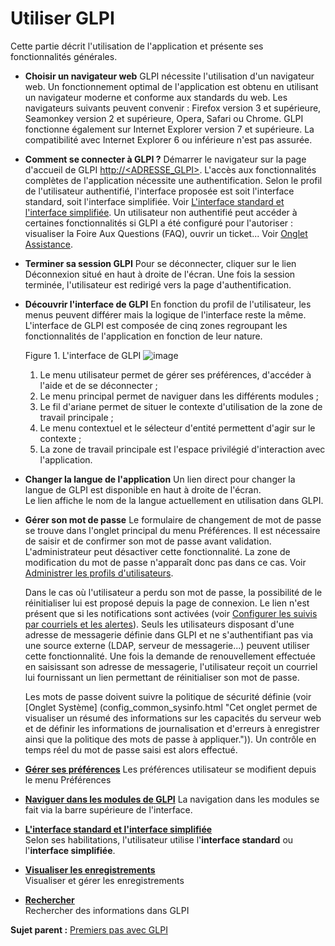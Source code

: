 Utiliser GLPI
=============

Cette partie décrit l'utilisation de l'application et présente ses fonctionnalités générales.

-   **Choisir un navigateur web**
    GLPI nécessite l'utilisation d'un navigateur web.
    Un fonctionnement optimal de l'application est obtenu en utilisant un navigateur moderne et conforme aux standards du web. Les navigateurs suivants peuvent convenir : Firefox version 3 et supérieure, Seamonkey version 2 et supérieure, Opera, Safari ou Chrome. GLPI fonctionne également sur Internet Explorer version 7 et supérieure. La compatibilité avec Internet Explorer 6 ou inférieure n'est pas assurée.


-   **Comment se connecter à GLPI ?**
    Démarrer le navigateur sur la page d'accueil de GLPI [http://<ADRESSE\_GLPI\>](http://<ADRESSE_GLPI>). L'accès aux fonctionnalités complètes de l'application nécessite une authentification. Selon le profil de l'utilisateur authentifié, l'interface proposée est soit l'interface standard, soit l'interface simplifiée. Voir [L'interface standard et l'interface simplifiée](navigate_interface.html "Selon ses habilitations, l'utilisateur utilise l'interface standard ou l'interface simplifiée.").
Un utilisateur non authentifié peut accéder à certaines fonctionnalités si GLPI a été configuré pour l'autoriser : visualiser la Foire Aux Questions (FAQ), ouvrir un ticket... Voir [Onglet Assistance](config_common_assist.html "Cet onglet permet de paramétrer le comportement de la partie assistance de GLPI.").


-   **Terminer sa session GLPI**
    Pour se déconnecter, cliquer sur le lien Déconnexion situé en haut à droite de l'écran.
Une fois la session terminée, l'utilisateur est redirigé vers la page d'authentification.


-   **Découvrir l'interface de GLPI**
    En fonction du profil de l'utilisateur, les menus peuvent différer mais la logique de l'interface reste la même.
    L'interface de GLPI est composée de cinq zones regroupant les fonctionnalités de l'application en fonction de leur nature.

    Figure 1. L'interface de GLPI ![image](../img/interface.png)

    1.  Le menu utilisateur permet de gérer ses préférences, d'accéder à l'aide et de se déconnecter ;
    2.  Le menu principal permet de naviguer dans les différents modules ;
    3.  Le fil d'ariane permet de situer le contexte d'utilisation de la zone de travail principale ;
    4.  Le menu contextuel et le sélecteur d'entité permettent d'agir sur le contexte ;
    5.  La zone de travail principale est l'espace privilégié d'interaction avec l'application.


-   **Changer la langue de l'application**
    Un lien direct pour changer la langue de GLPI est disponible en haut à droite de l'écran.    
    Le lien affiche le nom de la langue actuellement en utilisation dans GLPI.


-   **Gérer son mot de passe**
    Le formulaire de changement de mot de passe se trouve dans l'onglet principal du menu Préférences.
    Il est nécessaire de saisir et de confirmer son mot de passe avant validation. L'administrateur peut désactiver cette fonctionnalité. La zone de modification du mot de passe n'apparaît donc pas dans ce cas. Voir [Administrer les profils d'utilisateurs](administration_profile.html "Dans GLPI, administrer les profils peut se faire à partir du menu Administration > Profils.").

    Dans le cas où l'utilisateur a perdu son mot de passe, la possibilité de le réinitialiser lui est proposé depuis la page de connexion. Le lien n'est présent que si les notifications sont activées (voir [Configurer
les suivis par courriels et les alertes](config_notification_configuration.html "La configuration générale des notifications se fait depuis le menu Configuration > Notifications > Configurer les suivis par courriels et les alertes;")).
    Seuls les utilisateurs disposant d'une adresse de messagerie définie dans GLPI et ne s'authentifiant pas via une source externe (LDAP, serveur de messagerie...) peuvent utiliser cette fonctionnalité. Une fois la demande de renouvellement effectuée en saisissant son adresse de messagerie, l'utilisateur reçoit un courriel lui fournissant un lien permettant de réinitialiser son mot de passe.

    Les mots de passe doivent suivre la politique de sécurité définie (voir [Onglet Système] (config_common_sysinfo.html "Cet onglet permet de visualiser un résumé des informations sur les capacités du serveur web et de définir les informations de journalisation et d'erreurs à enregistrer ainsi que la politique des mots de passe à appliquer.")).
    Un contrôle en temps réel du mot de passe saisi est alors effectué.


-   **[Gérer ses préférences](index.php?fr/05_utiliser_GLPI/02_gerer_ses_preferences)**
     Les préférences utilisateur se modifient depuis le menu Préférences


-   **[Naviguer dans les modules de GLPI](05_utiliser_GLPI/03_naviguer_dans_les_modules_de_GLPI.md)**
     La navigation dans les modules se fait via la barre supérieure de l'interface.


-   **[L'interface standard et l'interface
    simplifiée](../glpi/navigate_interface.html)**\
     Selon ses habilitations, l'utilisateur utilise l'**interface
    standard** ou l'**interface simplifiée**.
-   **[Visualiser les
    enregistrements](../glpi/navigate_manageitem.html)**\
     Visualiser et gérer les enregistrements
-   **[Rechercher](../glpi/navigate_search.html)**\
     Rechercher des informations dans GLPI

**Sujet parent :** [Premiers pas avec
GLPI](../glpi/first_steps.html "Premiers pas avec GLPI.")
